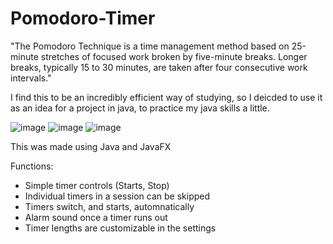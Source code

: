 # Pomodoro-Timer

"The Pomodoro Technique is a time management method based on 25-minute stretches of focused work broken by five-minute breaks. Longer breaks, typically 15 to 30 minutes, are taken after four consecutive work intervals."

I find this to be an incredibly efficient way of studying, so I deicded to use it as an idea for a project in java, to practice my java skills a little.

![image](https://github.com/NoahSKipp/Pomodoro-Timer/assets/159732895/f2e02186-0cdf-4397-be1f-4802abb4032d)
![image](https://github.com/NoahSKipp/Pomodoro-Timer/assets/159732895/37507633-59ee-4633-9208-95c31d237e41)
![image](https://github.com/NoahSKipp/Pomodoro-Timer/assets/159732895/7fc3d521-09f1-4d3e-884e-de3b8e661615)

This was made using Java and JavaFX

Functions:
- Simple timer controls (Starts, Stop)
- Individual timers in a session can be skipped
- Timers switch, and starts, automnatically
- Alarm sound once a timer runs out
- Timer lengths are customizable in the settings
